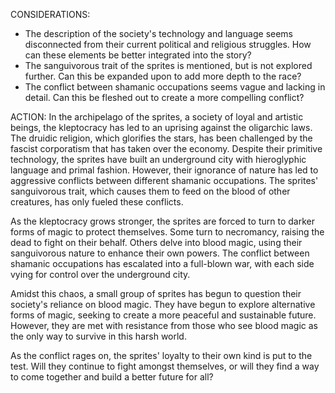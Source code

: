 CONSIDERATIONS:
- The description of the society's technology and language seems disconnected from their current political and religious struggles. How can these elements be better integrated into the story?
- The sanguivorous trait of the sprites is mentioned, but is not explored further. Can this be expanded upon to add more depth to the race?
- The conflict between shamanic occupations seems vague and lacking in detail. Can this be fleshed out to create a more compelling conflict?

ACTION:
In the archipelago of the sprites, a society of loyal and artistic beings, the kleptocracy has led to an uprising against the oligarchic laws. The druidic religion, which glorifies the stars, has been challenged by the fascist corporatism that has taken over the economy. Despite their primitive technology, the sprites have built an underground city with hieroglyphic language and primal fashion. However, their ignorance of nature has led to aggressive conflicts between different shamanic occupations. The sprites' sanguivorous trait, which causes them to feed on the blood of other creatures, has only fueled these conflicts.

As the kleptocracy grows stronger, the sprites are forced to turn to darker forms of magic to protect themselves. Some turn to necromancy, raising the dead to fight on their behalf. Others delve into blood magic, using their sanguivorous nature to enhance their own powers. The conflict between shamanic occupations has escalated into a full-blown war, with each side vying for control over the underground city.

Amidst this chaos, a small group of sprites has begun to question their society's reliance on blood magic. They have begun to explore alternative forms of magic, seeking to create a more peaceful and sustainable future. However, they are met with resistance from those who see blood magic as the only way to survive in this harsh world.

As the conflict rages on, the sprites' loyalty to their own kind is put to the test. Will they continue to fight amongst themselves, or will they find a way to come together and build a better future for all?